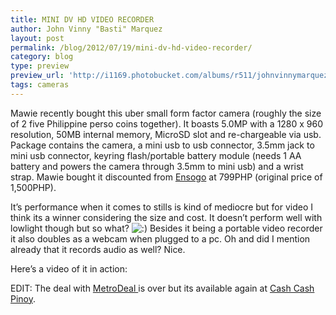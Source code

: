 ```yaml
---
title: MINI DV HD VIDEO RECORDER
author: John Vinny "Basti" Marquez
layout: post
permalink: /blog/2012/07/19/mini-dv-hd-video-recorder/
category: blog
type: preview
preview_url: 'http://i1169.photobucket.com/albums/r511/johnvinnymarquez/minidv_zps0be88933.jpg'
tags: cameras
---
```

Mawie recently bought this uber small form factor camera (roughly the size of 2 five Philippine perso coins together). It boasts 5.0MP with a 1280 x 960 resolution, 50MB internal memory, MicroSD slot and re-chargeable via usb. Package contains the camera, a mini usb to usb connector, 3.5mm jack to mini usb connector, keyring flash/portable battery module (needs 1 AA battery and powers the camera through 3.5mm to mini usb) and a wrist strap. Mawie bought it discounted from <a title="http://www.ensogo.com.ph/" href="http://www.ensogo.com.ph/" target="_blank">Ensogo</a> at 799PHP (original price of 1,500PHP).

<p style="text-align: left;">
  It&#8217;s performance when it comes to stills is kind of mediocre but for video I think its a winner considering the size and cost. It doesn&#8217;t perform well with lowlight though but so what? <img src="http://johnvinnymarquez.net/wp-includes/images/smilies/icon_smile.gif" alt=":)" class="wp-smiley" /> Besides it being a portable video recorder it also doubles as a webcam when plugged to a pc. Oh and did I mention already that it records audio as well? Nice.
</p>

<p style="text-align: left;">
  Here&#8217;s a video of it in action:
</p>



EDIT: The deal with <a title="https://www.metrodeal.com/main.php?dealId=MTc2Mw==" href="https://www.metrodeal.com/main.php?dealId=MTc2Mw==" target="_blank">MetroDeal </a>is over but its available again at <a title="Mini DV Camera" href="http://www.cashcashpinoy.com/#!/deal/3442-incredible-mini-dv-camera" target="_blank">Cash Cash Pinoy</a>.
